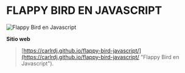 # FLAPPY BIRD EN JAVASCRIPT

![Flappy Bird en Javascript](https://carlrdj.github.io/flappy-bird-javascript/assets/images/flappy-bird.png "Flappy Bird en Javascript")

**Sitio web**

> [https://carlrdj.github.io/flappy-bird-javascript/](https://carlrdj.github.io/flappy-bird-javascript/ "Flappy Bird en Javascript").

